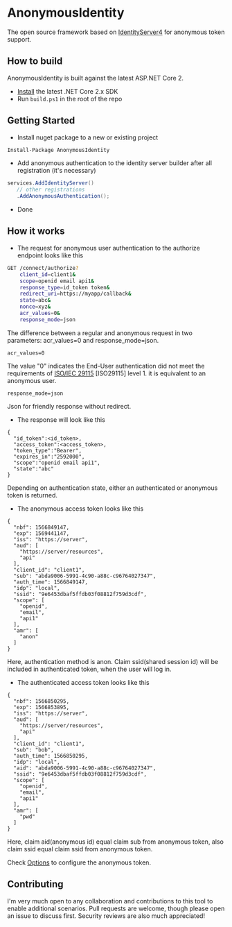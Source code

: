 # AnonymousIdentity
The open source framework based on [IdentityServer4](https://github.com/IdentityServer/IdentityServer4) for anonymous token support.

## How to build
AnonymousIdentity is built against the latest ASP.NET Core 2.

* [Install](https://www.microsoft.com/net/download/core#/current) the latest .NET Core 2.x SDK
* Run `build.ps1` in the root of the repo

## Getting Started
* Install nuget package to a new or existing project
```sh
Install-Package AnonymousIdentity
```
* Add anonymous authentication to the identity server builder after all registration (it's necessary)
```csharp
services.AddIdentityServer()
   // other registrations
   .AddAnonymousAuthentication();
```
* Done

## How it works
* The request for anonymous user authentication to the authorize endpoint looks like this
```sh
GET /connect/authorize?
    client_id=client1&
    scope=openid email api1&
    response_type=id_token token&
    redirect_uri=https://myapp/callback&
    state=abc&
    nonce=xyz&
    acr_values=0&
    response_mode=json
```
The difference between a regular and anonymous request in two parameters: acr_values=0 and response_mode=json.
```
acr_values=0
```
The value "0" indicates the End-User authentication did not meet the requirements of [ISO/IEC 29115](https://openid.net/specs/openid-connect-core-1_0.html#ISO29115) [ISO29115] level 1. it is equivalent to an anonymous user.
```
response_mode=json
```
Json for friendly response without redirect.
* The response will look like this
```
{
  "id_token":<id_token>,
  "access_token":<access_token>,
  "token_type":"Bearer",
  "expires_in":"2592000",
  "scope":"openid email api1",
  "state":"abc"
}
```
Depending on authentication state, either an authenticated or anonymous token is returned.

* The anonymous access token looks like this
```
{
  "nbf": 1566849147,
  "exp": 1569441147,
  "iss": "https://server",
  "aud": [
    "https://server/resources",
    "api"
  ],
  "client_id": "client1",
  "sub": "abda9006-5991-4c90-a88c-c96764027347",
  "auth_time": 1566849147,
  "idp": "local",
  "ssid": "9e6453dbaf5ffdb03f08812f759d3cdf",
  "scope": [
    "openid",
    "email",
    "api1"
  ],
  "amr": [
    "anon"
  ]
}
```
Here, authentication method is anon. Claim ssid(shared session id) will be included in authenticated token, when the user will log in.

* The authenticated access token looks like this
```
{
  "nbf": 1566850295,
  "exp": 1566853895,
  "iss": "https://server",
  "aud": [
    "https://server/resources",
    "api"
  ],
  "client_id": "client1",
  "sub": "bob",
  "auth_time": 1566850295,
  "idp": "local",
  "aid": "abda9006-5991-4c90-a88c-c96764027347",
  "ssid": "9e6453dbaf5ffdb03f08812f759d3cdf",
  "scope": [
    "openid",
    "email",
    "api1"
  ],
  "amr": [
    "pwd"
  ]
}
```
Here, claim aid(anonymous id) equal claim sub from anonymous token, also claim ssid equal claim ssid from anonymous token.

Check [Options](https://github.com/holydk/AnonymousIdentity/blob/master/src/Configuration/DependencyInjection/Options/AnonymousIdentityServerOptions.cs) to configure the anonymous token.

## Contributing
I'm very much open to any collaboration and contributions to this tool to enable additional scenarios. Pull requests are welcome, though please open an issue to discuss first. Security reviews are also much appreciated!